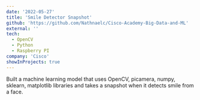 ```yaml
---
date: '2022-05-27'
title: 'Smile Detector Snapshot'
github: 'https://github.com/Nathnaelc/Cisco-Academy-Big-Data-and-ML'
external: ''
tech:
  - OpenCV
  - Python
  - Raspberry PI
company: 'Cisco'
showInProjects: true
---
```


Built a machine learning model that uses OpenCV, picamera, numpy, sklearn, matplotlib libraries and takes a snapshot when it detects smile from a face.
